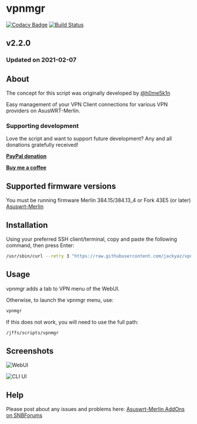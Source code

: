 # vpnmgr
[![Codacy Badge](https://app.codacy.com/project/badge/Grade/50f9c2244ef74cefb3da37448dd69848)](https://www.codacy.com/manual/jackyaz/vpnmgr?utm_source=github.com&amp;utm_medium=referral&amp;utm_content=jackyaz/vpnmgr&amp;utm_campaign=Badge_Grade)
[![Build Status](https://travis-ci.com/jackyaz/vpnmgr.svg?branch=master)](https://travis-ci.com/jackyaz/vpnmgr)

## v2.2.0
### Updated on 2021-02-07
## About
The concept for this script was originally developed by [@h0me5k1n](https://github.com/h0me5k1n/asusmerlin-nvpnmgr)

Easy management of your VPN Client connections for various VPN providers on AsusWRT-Merlin.

### Supporting development
Love the script and want to support future development? Any and all donations gratefully received!

[**PayPal donation**](https://paypal.me/jackyaz21)

[**Buy me a coffee**](https://www.buymeacoffee.com/jackyaz)

## Supported firmware versions
You must be running firmware Merlin 384.15/384.13_4 or Fork 43E5 (or later) [Asuswrt-Merlin](https://asuswrt.lostrealm.ca/)

## Installation
Using your preferred SSH client/terminal, copy and paste the following command, then press Enter:

```sh
/usr/sbin/curl --retry 3 "https://raw.githubusercontent.com/jackyaz/vpnmgr/master/vpnmgr.sh" -o "/jffs/scripts/vpnmgr" && chmod 0755 /jffs/scripts/vpnmgr && /jffs/scripts/vpnmgr install
```

## Usage
vpnmgr adds a tab to VPN menu of the WebUI.

Otherwise, to launch the vpnmgr menu, use:
```sh
vpnmgr
```

If this does not work, you will need to use the full path:
```sh
/jffs/scripts/vpnmgr
```

## Screenshots

![WebUI](https://puu.sh/HevUo/0600bbea5c.png)

![CLI UI](https://puu.sh/HevPC/4f5ddfc3d6.png)

## Help
Please post about any issues and problems here: [Asuswrt-Merlin AddOns on SNBForums](https://www.snbforums.com/forums/asuswrt-merlin-addons.60/)
